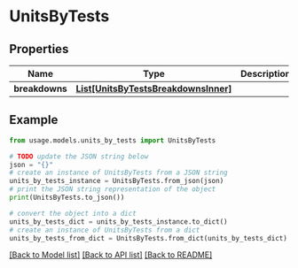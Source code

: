 # UnitsByTests


## Properties

Name | Type | Description | Notes
------------ | ------------- | ------------- | -------------
**breakdowns** | [**List[UnitsByTestsBreakdownsInner]**](UnitsByTestsBreakdownsInner.md) |  | [optional] 

## Example

```python
from usage.models.units_by_tests import UnitsByTests

# TODO update the JSON string below
json = "{}"
# create an instance of UnitsByTests from a JSON string
units_by_tests_instance = UnitsByTests.from_json(json)
# print the JSON string representation of the object
print(UnitsByTests.to_json())

# convert the object into a dict
units_by_tests_dict = units_by_tests_instance.to_dict()
# create an instance of UnitsByTests from a dict
units_by_tests_from_dict = UnitsByTests.from_dict(units_by_tests_dict)
```
[[Back to Model list]](../README.md#documentation-for-models) [[Back to API list]](../README.md#documentation-for-api-endpoints) [[Back to README]](../README.md)


